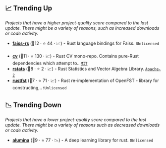 ## 📈 Trending Up

_Projects that have a higher project-quality score compared to the last update. There might be a variety of reasons, such as increased downloads or code activity._

- <b><a href="https://github.com/Enet4/faiss-rs">faiss-rs</a></b> (🥈12 ·  ⭐ 44 · 📈) - Rust language bindings for Faiss. <code>❗Unlicensed</code> <code><img src="🎁" style="display:inline;" width="13" height="13"></code>
- <b><a href="https://github.com/rust-cv/cv">cv</a></b> (🥉11 ·  ⭐ 130 · 📈) - Rust CV mono-repo. Contains pure-Rust dependencies which attempt to.. <code><a href="http://bit.ly/34MBwT8">MIT</a></code>
- <b><a href="https://github.com/liborty/rstats">rstats</a></b> (🥉8 ·  ⭐ 2 · 📈) - Rust Statistics and Vector Algebra Library. <code><a href="http://bit.ly/3nYMfla">Apache-2</a></code>
- <b><a href="https://github.com/Garvys/rustfst">rustfst</a></b> (🥉7 ·  ⭐ 71 · 📈) - Rust re-implementation of OpenFST - library for constructing,.. <code>❗Unlicensed</code>

## 📉 Trending Down

_Projects that have a lower project-quality score compared to the last update. There might be a variety of reasons such as decreased downloads or code activity._

- <b><a href="https://github.com/millardjn/alumina">alumina</a></b> (🥉9 ·  ⭐ 77 · 📉) - A deep learning library for rust. <code>❗Unlicensed</code>

